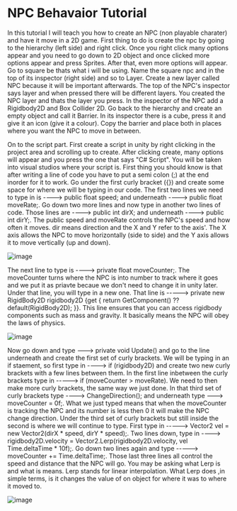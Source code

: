 # NPC Behavaior Tutorial
In this tutorial I will teach you how to create an NPC (non playable charater) and have it move in a 2D game. First thing to do is create the npc by going to the hierarchy (left side) and right click. Once you right click many options appear and you need to go down to 2D object and once clicked more options appear and press Sprites. After that, even more options will appear. Go to square be thats what i will be using. Name the square npc and in the top of its inspector (right side) and so to Layer. Create a new layer called NPC because it will be important afterwards. The top of the NPC's inspector says layer and when pressed there will be different layers. You created the NPC layer and thats the layer you press. In the inspector of the NPC add a Rigidbody2D and Box Collider 2D. Go back to the hierarchy and create an empty object and call it Barrier. In its inspector there is a cube, press it and give it an icon (give it a colour). Copy the barrier and place both in places where you want the NPC to move in between.

On to the script part. First create a script in unity by right clicking in the project area and scrolling up to create. After clicking create, many options will appear and you press the one that says "C# Script". 
You will be taken into visual studios where your script is. First thing you should know is that after writing a line of code you have to put a semi colon (;) at the end inorder for it to work. Go under the first curly
bracket ({}) and create some space for where we will be typing in our code. The first two lines we need to type in is ----> public float speed; and underneath ----> public float moveRate;. Go down two more lines and now
type in another two lines of code. Those lines are ----> public int dirX; and underneath ----> public int dirY;. The public speed and moveRate controls the NPC's speed and how often it moves. dir means direction and the X and Y refer to the axis'. The X axis allows the NPC to move horizontally (side to side) and the Y axis allows it to move vertically (up and down).

![image](https://github.com/user-attachments/assets/c951efdd-bf79-4a23-9d9a-2e8490548baf)

The next line to type is ----> private float moveCounter;. The moveCounter turns where the NPC is into number to track where it goes and we put it as priavte becaue we don't need to change it in unity later. Under that line,
you will type in a new one. That line is -----> private new RigidBody2D rigidbody2D {get { return GetComponent<RigidBody2D>() ?? default(RigidBody2D); }}. This line ensures that you can access rigidbody components such as mass and gravity. It basically means the NPC will obey the laws of physics. 

![image](https://github.com/user-attachments/assets/55bf155d-15cb-4bd3-be96-2bda27f4657c)

Now go down and type ---> private void Update() and go to the line underneath and create the first set of curly brackets. We will be typing in an if staement, so first type in ----> if (rigidbody2D) and create two new curly brackets with a few lines between them. In the first line inbetween the curly brackets type in -----> if (moveCounter > moveRate). We need to then make more curly brackets, the same way we just done. In that third set of curly brackets type ----> ChangeDirection(); and underneath type ---> moveCounter = 0f;. What we just typed means that when the moveCounter is tracking the NPC and its number is less then 0 it will make the NPC change direction. Under the third set of curly brackets but still inside the second is where we will continue to type. First type in -----> Vector2 vel = new Vector2(dirX * speed, dirY * speed);. Two lines down, type in ----> rigidbody2D.velocity = Vector2.Lerp(rigidbody2D.velocity, vel Time.deltaTime * 10f);. Go down two lines again and type -----> moveCounter += Time.deltaTime;. Those last three lines all control the speed and distance that the NPC will go. You may be asking what Lerp is and what is means. Lerp stands for linear interpolation. What Lerp does ,in simple terms, is it changes the value of on object for where it was to where it moved to.

![image](https://github.com/user-attachments/assets/79757de7-ed8c-4f23-90dc-e2469806fc11)
